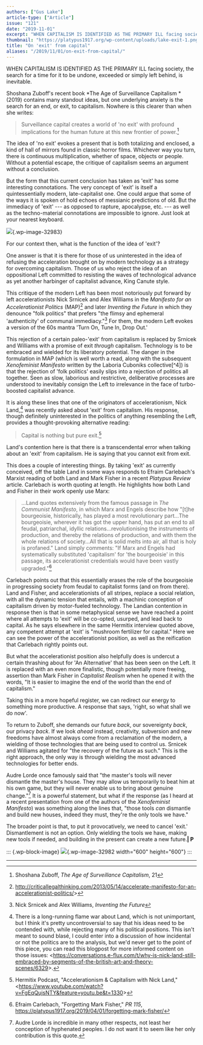 ```yaml
---
authors: ["Gus Lake"]
article-type: ["Article"]
issue: "121"
date: "2019-11-01"
excerpt: "WHEN CAPITALISM IS IDENTIFIED AS THE PRIMARY ILL facing society, the search for a time for it to be undone, exceeded or simply left behind, is inevitable. The idea of 'no exit' evokes a present that is both totalizing and enclosed, a kind of hall of mirrors found in classic horror films. Whichever way you turn, there is continuous multiplication, whether of space, objects or people. Without a potential escape, the critique of capitalism seems an argument without a conclusion."
thumbnail: "https://platypus1917.org/wp-content/uploads/lake-exit-1.png"
title: "On 'exit' from capital"
aliases: "/2019/11/01/on-exit-from-capital/"
---
```


WHEN CAPITALISM IS IDENTIFIED AS THE PRIMARY ILL facing society, the search for a time for it to be undone, exceeded or simply left behind, is inevitable.

Shoshana Zuboff's recent book *The Age of Surveillance Capitalism *(2019) contains many standout ideas, but one underlying anxiety is the search for an end, or exit, to capitalism. Nowhere is this clearer than when she writes:

> Surveillance capital creates a world of 'no exit' with profound implications for the human future at this new frontier of power.[^1]

The idea of 'no exit' evokes a present that is both totalizing and enclosed, a kind of hall of mirrors found in classic horror films. Whichever way you turn, there is continuous multiplication, whether of space, objects or people. Without a potential escape, the critique of capitalism seems an argument without a conclusion.

But the form that this current conclusion has taken as 'exit' has some interesting connotations. The very concept of 'exit' is itself a quintessentially modern, late-capitalist one. One could argue that some of the ways it is spoken of hold echoes of messianic predictions of old. But the immediacy of 'exit' --- as opposed to rapture, apocalypse, etc. --- as well as the techno-material connotations are impossible to ignore. Just look at your nearest keyboard.

![](%7B%7B%20site.baseurl%20%7D%7D/assets/lake-esc.png){.wp-image-32983}

For our context then, what is the function of the idea of 'exit'?

One answer is that it is there for those of us uninterested in the idea of refusing the acceleration brought on by modern technology as a strategy for overcoming capitalism. Those of us who reject the idea of an oppositional Left committed to resisting the waves of technological advance as yet another harbinger of capitalist advance, King Canute style.

This critique of the modern Left has been most notoriously put forward by left accelerationists Nick Srnicek and Alex Williams in the *Manifesto for an Accelerationist Politics* (MAP)[^2] and later *Inventing the Future* in which they denounce "folk politics" that prefers "the flimsy and ephemeral 'authenticity' of communal immediacy."[^3] For them, the modern Left evokes a version of the 60s mantra 'Turn On, Tune In, Drop Out.'

This rejection of a certain paleo-'exit' from capitalism is replaced by Srnicek and Williams with a promise of exit *through* capitalism. Technology is to be embraced and wielded for its liberatory potential. The danger in the formulation in MAP (which is well worth a read, along with the subsequent *Xenofeminist Manifesto* written by the Laboria Cuboniks collective[^4]) is that the rejection of 'folk politics' easily slips into a rejection of politics all together. Seen as slow, laborious and restrictive, deliberative processes are understood to inevitably consign the Left to irrelevance in the face of turbo-boosted capitalist advance.

It is along these lines that one of the originators of accelerationism, Nick Land,[^5] was recently asked about 'exit' from capitalism. His response, though definitely uninterested in the politics of anything resembling the Left, provides a thought-provoking alternative reading:

> Capital is nothing but pure exit.[^6]

Land's contention here is that there is a transcendental error when talking about an 'exit' from capitalism. He is saying that you cannot exit from exit.

This does a couple of interesting things. By taking 'exit' as currently conceived, off the table Land in some ways responds to Efraim Carlebach's Marxist reading of both Land and Mark Fisher in a recent *Platypus Review* article. Carlebach is worth quoting at length. He highlights how both Land and Fisher in their work openly use Marx:

> ...Land quotes extensively from the famous passage in *The Communist Manifesto*, in which Marx and Engels describe how "[t]he bourgeoisie, historically, has played a most revolutionary part...The bourgeoisie, wherever it has got the upper hand, has put an end to all feudal, patriarchal, idyllic relations...revolutionising the instruments of production, and thereby the relations of production, and with them the whole relations of society...All that is solid melts into air, all that is holy is profaned." Land simply comments: "If Marx and Engels had systematically substituted 'capitalism' for 'the bourgeoisie' in this passage, its accelerationist credentials would have been vastly upgraded."[^7]

Carlebach points out that this essentially erases the role of the bourgeoisie in progressing society from feudal to capitalist forms (and on from there). Land and Fisher, and accelerationists of all stripes, replace a social relation, with all the dynamic tension that entails, with a machinic conception of capitalism driven by motor-fueled technology. The Landian contention in response then is that in some metaphysical sense we have reached a point where all attempts to 'exit' will be co-opted, usurped, and lead back to capital. As he says elsewhere in the same Hermitix interview quoted above, any competent attempt at 'exit' is "mushroom fertilizer for capital." Here we can see the power of the accelerationist position, as well as the reification that Carlebach rightly points out.

But what the accelerationist position also helpfully does is undercut a certain thrashing about for 'An Alternative' that has been seen on the Left. It is replaced with an even more finalistic, though potentially more freeing, assertion than Mark Fisher in *Capitalist Realism* when he opened it with the words, "It is easier to imagine the end of the world than the end of capitalism."

Taking this in a more hopeful register, we can redirect our energy to something more productive. A response that says, 'right, so what shall we do now'.

To return to Zuboff, she demands our future *back*, our sovereignty *back*, our privacy *back*. If we look *ahead* instead, creativity, subversion and new freedoms have almost always come from a reclamation of the modern, a wielding of those technologies that are being used to control us. Srnicek and Williams agitated for "the recovery of the future as such." This is the right approach, the only way is through wielding the most advanced technologies for better ends.

Audre Lorde once famously said that "the master's tools will never dismantle the master's house. They may allow us temporarily to beat him at his own game, but they will never enable us to bring about genuine change."[^8] It is a powerful statement, but what if the response (as I heard at a recent presentation from one of the authors of the *Xenofeminist Manifesto*) was something along the lines that, "those tools *can* dismantle and build new houses, indeed they must, they're the only tools we have."

The broader point is that, to put it provocatively, we need to cancel 'exit.' Dismantlement is not an option. Only wielding the tools we have, making new tools if needed, and building in the present can create a new future.**| P**

::: {.wp-block-image}
![](%7B%7B%20site.baseurl%20%7D%7D/assets/lake-exit-1.png){.wp-image-32982 width="600" height="600"}
:::

------------------------------------------------------------------------

[^1]: Shoshana Zuboff, *The Age of Surveillance Capitalism*, 21

[^2]: <http://criticallegalthinking.com/2013/05/14/accelerate-manifesto-for-an-accelerationist-politics/>>

[^3]: Nick Srnicek and Alex Williams, *Inventing the Future*

[^$1]:  <https://www.laboriacuboniks.net/>

[^5]: There is a long-running flame war about Land, which is not unimportant, but I think it's pretty uncontroversial to say that his ideas need to be contended with, while rejecting many of his political positions. This isn't meant to sound blasé, I could enter into a discussion of how incidental or not the politics are to the analysis, but we'd never get to the point of this piece, you can read this blogpost for more informed content on those issues: <<https://conversations.e-flux.com/t/why-is-nick-land-still-embraced-by-segments-of-the-british-art-and-theory-scenes/6329>>.

[^6]: Hermitix Podcast, "Accelerationism & Capitalism with Nick Land," <<https://www.youtube.com/watch?v=FgEqQujsNTY&feature=youtu.be&t=1330>>

[^7]: Efraim Carlebach, "Forgetting Mark Fisher," *PR 115*, <https://platypus1917.org/2019/04/01/forgetting-mark-fisher/>

[^8]: Audre Lorde is incredible in many other respects, not least her conception of hyphenated peoples. I do not want it to seem like her only contribution is this quote.
